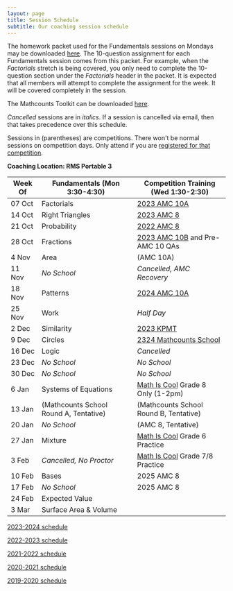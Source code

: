 ```yaml
---
layout: page
title: Session Schedule
subtitle: Our coaching session schedule
---
```


The homework packet used for the Fundamentals sessions on Mondays may be downloaded [here](/files/Homework%20Packet.pdf). The 10-question assignment for each
Fundamentals session comes from this packet. For example, when the _Factorials_ stretch is being covered, you only need to complete the 10-question
section under the _Factorials_ header in the packet. It is expected that all members will attempt to complete the assignment 
for the week. It will be covered completely in the session.

The Mathcounts Toolkit can be downloaded [here](/files/Mathcounts%20Toolkit.pdf).

_Cancelled_ sessions are in _italics_. If a session is cancelled via email, then that takes precedence over this schedule.

Sessions in (parentheses) are competitions. There won't be normal sessions on competition days. Only attend if you are [registered for that competition](/competitions).

**Coaching Location: RMS Portable 3**


| Week Of	| Fundamentals (Mon 3:30-4:30)		| Competition Training (Wed 1:30-2:30)  |
| ------- | ------------------------------- | ------------------------------------- |
| 07 Oct  | Factorials			                | [2023 AMC 10A](https://wiki.artofproblemsolving.com/wiki/index.php/2023_AMC_10A) |
| 14 Oct  | Right Triangles                 | [2023 AMC 8](https://artofproblemsolving.com/wiki/index.php/2023_AMC_8) |
| 21 Oct  | Probability                     | [2022 AMC 8](https://artofproblemsolving.com/wiki/index.php/2022_AMC_8) |
| 28 Oct  | Fractions                       | [2023 AMC 10B](https://artofproblemsolving.com/wiki/index.php/2023_AMC_10B) and Pre-AMC 10 QAs |
| 4 Nov   | Area                            | (AMC 10A) |
| 11 Nov  | _No School_                     | _Cancelled, AMC Recovery_ |
| 18 Nov  | Patterns                        | [2024 AMC 10A](https://artofproblemsolving.com/wiki/index.php/2024_AMC_10A?srsltid=AfmBOorA6dTf_tnh2sRGGN1ZZqyM2Zds4G8LsRclZfpKpIGQb7IwtNoM) |
| 25 Nov  | Work                            | _Half Day_ |
| 2 Dec   | Similarity                      | [2023 KPMT](https://drive.google.com/drive/folders/1mRZYUWEykptemhxoioE55X0wkDs0mvcd) |
| 9 Dec   | Circles                         | [2324 Mathcounts School](https://rmsmath.sharplogic.com/files/RMS%202324M%20Exam.pdf) |
| 16 Dec  | Logic                           | _Cancelled_ |
| 23 Dec  | _No School_                     | _No School_ |
| 30 Dec  | _No School_                     | _No School_ |
| 6 Jan   | Systems of Equations            | [Math Is Cool](https://academicsarecool.com/#/samples) Grade 8 Only (1-2pm) |
| 13 Jan  | (Mathcounts School Round A, Tentative)     | (Mathcounts School Round B, Tentative) |
| 20 Jan  | _No School_                     | (AMC 8, Tentative) |
| 27 Jan  | Mixture                         | [Math Is Cool](https://academicsarecool.com/#/samples) Grade 6 Practice |
| 3 Feb   | _Cancelled, No Proctor_ | [Math Is Cool](https://academicsarecool.com/#/samples) Grade 7/8 Practice |
| 10 Feb  | Bases                           | 2025 AMC 8 |
| 17 Feb  | _No School_                     | 2025 AMC 8 |
| 24 Feb  | Expected Value                  |  |
| 3 Mar   | Surface Area & Volume           |  |


[2023-2024 schedule](/schedule-2324.md)

[2022-2023 schedule](/schedule-2223.md)

[2021-2022 schedule](/schedule-2122.md)

[2020-2021 schedule](/schedule-2021.md)

[2019-2020 schedule](/schedule-1920.md)

